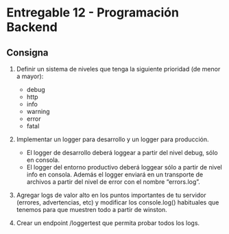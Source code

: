 # Entregable 12 - Programación Backend

## Consigna

1. Definir un sistema de niveles que tenga la siguiente prioridad (de menor a mayor):

   -  debug
   -  http
   -  info
   -  warning
   -  error
   -  fatal

2. Implementar un logger para desarrollo y un logger para producción.

   -  El logger de desarrollo deberá loggear a partir del nivel debug, sólo en consola.
   -  El logger del entorno productivo deberá loggear sólo a partir de nivel info en consola. Además el logger enviará en un transporte de archivos a partir del nivel de error con el nombre “errors.log”.

3. Agregar logs de valor alto en los puntos importantes de tu servidor (errores, advertencias, etc) y modificar los console.log() habituales que tenemos para que muestren todo a partir de winston.

4. Crear un endpoint /loggertest que permita probar todos los logs.
